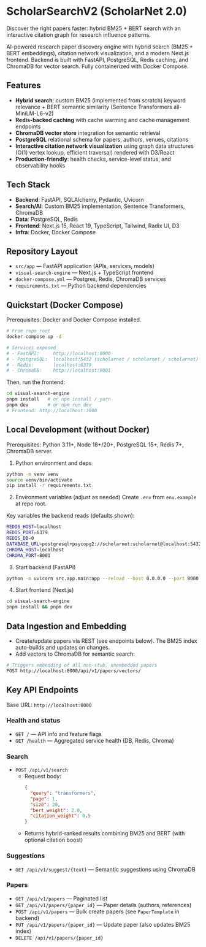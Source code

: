 # ScholarSearchV2 (ScholarNet 2.0)

Discover the right papers faster: hybrid BM25 + BERT search with an interactive citation graph for research influence patterns.

AI-powered research paper discovery engine with hybrid search (BM25 + BERT embeddings), citation network visualization, and a modern Next.js frontend. Backend is built with FastAPI, PostgreSQL, Redis caching, and ChromaDB for vector search. Fully containerized with Docker Compose.

## Features
- **Hybrid search**: custom BM25 (implemented from scratch) keyword relevance + BERT semantic similarity (Sentence Transformers all-MiniLM-L6-v2)
- **Redis-backed caching** with cache warming and cache management endpoints
- **ChromaDB vector store** integration for semantic retrieval
- **PostgreSQL** relational schema for papers, authors, venues, citations
- **Interactive citation network visualization** using graph data structures (O(1) vertex lookup, efficient traversal) rendered with D3/React
- **Production-friendly**: health checks, service-level status, and observability hooks

## Tech Stack
- **Backend**: FastAPI, SQLAlchemy, Pydantic, Uvicorn
- **Search/AI**: Custom BM25 implementation, Sentence Transformers, ChromaDB
- **Data**: PostgreSQL, Redis
- **Frontend**: Next.js 15, React 19, TypeScript, Tailwind, Radix UI, D3
- **Infra**: Docker, Docker Compose

## Repository Layout
- `src/app` — FastAPI application (APIs, services, models)
- `visual-search-engine` — Next.js + TypeScript frontend
- `docker-compose.yml` — Postgres, Redis, ChromaDB services
- `requirements.txt` — Python backend dependencies

## Quickstart (Docker Compose)
Prerequisites: Docker and Docker Compose installed.

```bash
# From repo root
docker compose up -d

# Services exposed
# - FastAPI:     http://localhost:8000
# - PostgreSQL:  localhost:5432 (scholarnet / scholarnet / scholarnet)
# - Redis:       localhost:6379
# - ChromaDB:    http://localhost:8001
```

Then, run the frontend:
```bash
cd visual-search-engine
pnpm install   # or npm install / yarn
pnpm dev       # or npm run dev
# Frontend: http://localhost:3000
```

## Local Development (without Docker)
Prerequisites: Python 3.11+, Node 18+/20+, PostgreSQL 15+, Redis 7+, ChromaDB server.

1) Python environment and deps
```bash
python -m venv venv
source venv/bin/activate
pip install -r requirements.txt
```

2) Environment variables (adjust as needed)
Create `.env` from `env.example` at repo root.

Key variables the backend reads (defaults shown):
```bash
REDIS_HOST=localhost
REDIS_PORT=6379
REDIS_DB=0
DATABASE_URL=postgresql+psycopg2://scholarnet:scholarnet@localhost:5432/scholarnet
CHROMA_HOST=localhost
CHROMA_PORT=8001
```

3) Start backend (FastAPI)
```bash
python -m uvicorn src.app.main:app --reload --host 0.0.0.0 --port 8000
```

4) Start frontend (Next.js)
```bash
cd visual-search-engine
pnpm install && pnpm dev
```

## Data Ingestion and Embedding
- Create/update papers via REST (see endpoints below). The BM25 index auto-builds and updates on changes.
- Add vectors to ChromaDB for semantic search:
```bash
# Triggers embedding of all non-stub, unembedded papers
POST http://localhost:8000/api/v1/papers/vectors/
```

## Key API Endpoints
Base URL: `http://localhost:8000`

### Health and status
- `GET /` — API info and feature flags
- `GET /health` — Aggregated service health (DB, Redis, Chroma)

### Search
- `POST /api/v1/search`
  - Request body:
    ```json
    {
      "query": "transformers",
      "page": 1,
      "size": 20,
      "bert_weight": 2.0,
      "citation_weight": 0.5
    }
    ```
  - Returns hybrid-ranked results combining BM25 and BERT (with optional citation boost)

### Suggestions
- `GET /api/v1/suggest/{text}` — Semantic suggestions using ChromaDB

### Papers
- `GET /api/v1/papers` — Paginated list
- `GET /api/v1/papers/{paper_id}` — Paper details (authors, references)
- `POST /api/v1/papers` — Bulk create papers (see `PaperTemplate` in backend)
- `PUT /api/v1/papers/{paper_id}` — Update paper (also updates BM25 index)
- `DELETE /api/v1/papers/{paper_id}`